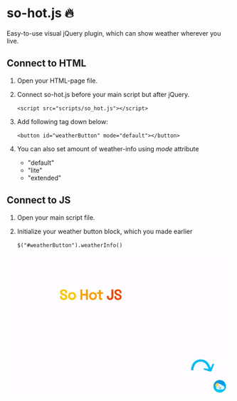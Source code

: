 # so-hot.js  🔥

Easy-to-use visual jQuery plugin, which can show weather wherever you live.

## Connect to HTML
1.  Open your HTML-page file.
2.  Connect so-hot.js before your main script but after jQuery.
        
        <script src="scripts/so_hot.js"></script>
3.  Add following tag down below:

        <button id="weatherButton" mode="default"></button>
        
4. You can also set amount of weather-info using *mode* attribute
    - "default"
    - "lite"
    - "extended"

## Connect to JS
1.  Open your main script file.
2.  Initialize your weather button block, which you made earlier

        $("#weatherButton").weatherInfo()

![Alt Text](https://github.com/BlakkBerry/so-hot.js/blob/media/so_hot.gif)
